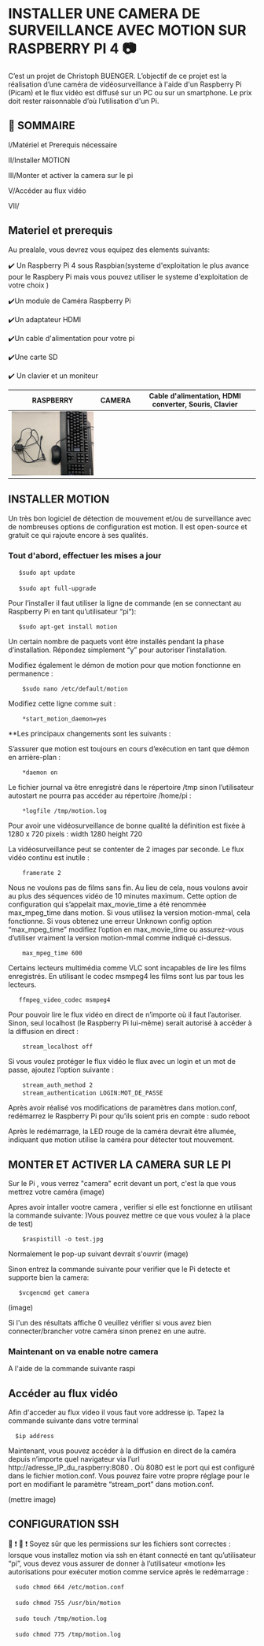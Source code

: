 # INSTALLER UNE CAMERA DE SURVEILLANCE AVEC MOTION SUR RASPBERRY PI 4 :camera:

C’est un projet de Christoph BUENGER. L’objectif de ce projet est la réalisation d’une caméra de vidéosurveillance à l'aide d'un Raspberry Pi (Picam) et le flux vidéo est diffusé sur un PC ou sur un smartphone.
Le prix doit rester raisonnable d’où l’utilisation d'un Pi.
 

## :pushpin: SOMMAIRE

I/Matériel et Prerequis nécessaire

II/Installer MOTION 

III/Monter et activer la camera sur le pi 

V/Accéder au flux vidéo 

VII/ 


## Materiel et prerequis

Au prealale, vous devrez vous equipez des elements suivants:

:heavy_check_mark: Un Raspberry Pi 4 sous Raspbian(systeme d'exploitation le plus avance pour le Raspbery Pi  mais vous pouvez utiliser le systeme d'exploitation de votre choix )

:heavy_check_mark:Un module de Caméra Raspberry Pi

:heavy_check_mark:Un adaptateur HDMI

:heavy_check_mark:Un cable d'alimentation pour votre pi

:heavy_check_mark:Une carte SD

:heavy_check_mark: Un clavier et un moniteur

|RASPBERRY | CAMERA | Cable d'alimentation, HDMI converter, Souris, Clavier
|----------|--------|------------------------------------------------------
|   <img src="IMG_0408.jpg" width="250">       |        |



## INSTALLER MOTION

Un très bon logiciel de détection de mouvement et/ou de surveillance avec de nombreuses options de configuration est motion. Il est open-source et gratuit ce qui rajoute encore à ses qualités.

   ### Tout d'abord, effectuer les mises a jour

       $sudo apt update

       $sudo apt full-upgrade

Pour l’installer il faut utiliser la ligne de commande (en se connectant au Raspberry Pi en tant qu’utilisateur “pi“):

       $sudo apt-get install motion

Un certain nombre de paquets vont être installés pendant la phase d’installation. Répondez simplement “y” pour autoriser l’installation.

Modifiez également le démon de motion pour que motion fonctionne en permanence :

        $sudo nano /etc/default/motion

Modifiez cette ligne comme suit :

        *start_motion_daemon=yes

**Les principaux changements sont les suivants :

S’assurer que motion est toujours en cours d’exécution en tant que démon en arrière-plan :

        *daemon on

Le fichier journal va être enregistré dans le répertoire /tmp sinon l’utilisateur autostart ne pourra pas accéder au répertoire /home/pi :

        *logfile /tmp/motion.log

Pour avoir une vidéosurveillance de bonne qualité la définition est fixée à 1280 x 720 pixels :
         width 1280
         height 720
         

La vidéosurveillance peut se contenter de 2 images par seconde. Le flux vidéo continu est inutile :

        framerate 2
        

Nous ne voulons pas de films sans fin. Au lieu de cela, nous voulons avoir au plus des séquences vidéo de 10 minutes maximum. Cette option de configuration qui s’appelait max_movie_time a été renommée  max_mpeg_time dans motion. Si vous utilisez la version motion-mmal, cela fonctionne. Si vous obtenez une erreur Unknown config option  “max_mpeg_time” modifiez l’option en max_movie_time ou assurez-vous d’utiliser vraiment la version motion-mmal comme indiqué ci-dessus.

        max_mpeg_time 600
        

Certains lecteurs multimédia comme VLC sont incapables de lire les films enregistrés. En utilisant le codec msmpeg4 les films sont lus par tous les lecteurs.

       ffmpeg_video_codec msmpeg4
       

Pour pouvoir lire le flux vidéo en direct de n’importe où il faut l’autoriser. Sinon, seul localhost (le Raspberry Pi lui-même) serait autorisé à accéder à la diffusion en direct :

        stream_localhost off
        

Si vous voulez protéger le flux vidéo le flux avec un login et un mot de passe, ajoutez l’option suivante :

        stream_auth_method 2
        stream_authentication LOGIN:MOT_DE_PASSE

Après avoir réalisé vos modifications de paramètres dans motion.conf, redémarrez le Raspberry Pi pour qu’ils soient pris en compte :
         sudo reboot

Après le redémarrage, la LED rouge de la caméra devrait être allumée, indiquant que motion utilise la caméra pour détecter tout mouvement.

## MONTER ET ACTIVER LA CAMERA SUR LE PI

Sur le Pi , vous verrez "camera" ecrit devant un port, c'est la que vous mettrez votre caméra
(image)

Apres avoir intaller vootre camera , verifier si elle est fonctionne en utilisant la commande suivante:
)Vous pouvez mettre ce que vous voulez à la place de test)

        $raspistill -o test.jpg
        
 Normalement le pop-up suivant devrait s'ouvrir 
 (image)
 
Sinon entrez la commande suivante pour verifier que le Pi detecte et supporte bien la camera:

       $vcgencmd get camera
(image)
       
Si l'un des résultats affiche 0 veuillez vérifier si vous avez bien connecter/brancher votre caméra sinon prenez en une autre.

### Maintenant on va enable notre camera
 A l'aide de la commande suivante 
    raspi
        
        
        
        




## Accéder au flux vidéo 

Afin d'acceder au flux video il vous faut vore addresse ip. Tapez la commande suivante dans votre terminal

      $ip address
      
Maintenant, vous pouvez accéder à la diffusion en direct de la caméra depuis n’importe quel navigateur via l’url http://adresse_IP_du_raspberry:8080 .
Où 8080 est le port qui est configuré dans le fichier motion.conf. Vous pouvez faire votre propre réglage pour le port en modifiant le paramètre “stream_port” dans motion.conf.

(mettre image)

## CONFIGURATION SSH

:loudspeaker: :heavy_exclamation_mark: :loudspeaker: :heavy_exclamation_mark:
Soyez sûr que les permissions sur les fichiers sont correctes : lorsque vous installez motion via ssh en étant connecté en tant qu’utilisateur “pi”, vous devez vous assurer de donner à l’utilisateur «motion» les autorisations pour exécuter motion comme service après le redémarrage :


      sudo chmod 664 /etc/motion.conf

      sudo chmod 755 /usr/bin/motion

      sudo touch /tmp/motion.log

      sudo chmod 775 /tmp/motion.log



